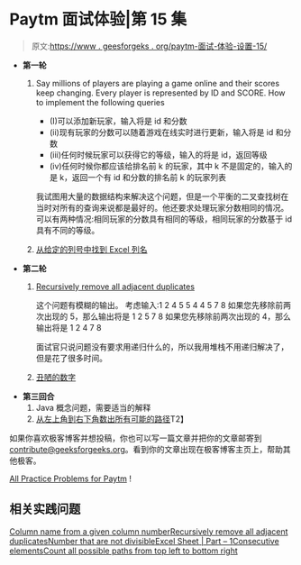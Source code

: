 # Paytm 面试体验|第 15 集

> 原文:[https://www . geesforgeks . org/paytm-面试-体验-设置-15/](https://www.geeksforgeeks.org/paytm-interview-experience-set-15/)

*   **第一轮**
    1.  Say millions of players are playing a game online and their scores keep changing. Every player is represented by ID and SCORE. How to implement the following queries
        *   (I)可以添加新玩家，输入将是 id 和分数
        *   (ii)现有玩家的分数可以随着游戏在线实时进行更新，输入将是 id 和分数
        *   (iii)任何时候玩家可以获得它的等级，输入的将是 id，返回等级
        *   (iv)任何时候你都应该给排名前 k 的玩家，其中 k 不是固定的，输入的是 k，返回一个有 id 和分数的排名前 k 的玩家列表

        我试图用大量的数据结构来解决这个问题，但是一个平衡的二叉查找树在当时对所有的查询来说都是最好的。他还要求处理玩家分数相同的情况。可以有两种情况:相同玩家的分数具有相同的等级，相同玩家的分数基于 id 具有不同的等级。

    2.  [从给定的列号中找到 Excel 列名](https://practice.geeksforgeeks.org/problems/excel-sheet/0)
*   **第二轮**
    1.  [Recursively remove all adjacent duplicates](https://practice.geeksforgeeks.org/problems/consecutive-elements/0)

        这个问题有模糊的输出。
        考虑输入:1 2 4 5 5 4 4 5 7 8
        如果您先移除前两次出现的 5，那么输出将是 1 2 5 7 8
        如果您先移除前两次出现的 4，那么输出将是 1 2 4 7 8

        面试官只说问题没有要求用递归什么的，所以我用堆栈不用递归解决了，但是花了很多时间。

    2.  [丑陋的数字](https://practice.geeksforgeeks.org/problems/ugly-numbers/0)
*   **第三回合**
    1.  Java 概念问题，需要适当的解释
    2.  [从左上角到右下角数出所有可能的路径](https://practice.geeksforgeeks.org/problems/count-all-possible-paths-from-top-left-to-bottom-right/0)T2】

如果你喜欢极客博客并想投稿，你也可以写一篇文章并把你的文章邮寄到 contribute@geeksforgeeks.org。看到你的文章出现在极客博客主页上，帮助其他极客。

[All Practice Problems for Paytm](https://practice.geeksforgeeks.org/company/Paytm/) !

## 相关实践问题

[Column name from a given column number](https://practice.geeksforgeeks.org/problems/column-name-from-a-given-column-number/0)[Recursively remove all adjacent duplicates](https://practice.geeksforgeeks.org/problems/recursively-remove-all-adjacent-duplicates/0)[Number that are not divisible](https://practice.geeksforgeeks.org/problems/number-that-are-not-divisible/0)[Excel Sheet | Part – 1](https://practice.geeksforgeeks.org/problems/excel-sheet/0)[Consecutive elements](https://practice.geeksforgeeks.org/problems/consecutive-elements/0)[Count all possible paths from top left to bottom right](https://practice.geeksforgeeks.org/problems/count-all-possible-paths-from-top-left-to-bottom-right/0)